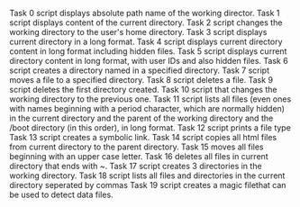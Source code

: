 Task 0 script displays absolute path name of the working director. Task 1 script displays content of the current directory. Task 2 script changes the working directory to the user's home directory. Task 3 script displays current directory in a long format. Task 4 script displays current directory content in long format including hidden files. Task 5 script displays current directory content in long format, with user IDs and also hidden files. Task 6 script creates a directory named in a specified directory. Task 7 script moves a file to a specified directory. Task 8 script deletes a file. Task 9 script deletes the first directory created. Task 10 script that changes the working directory to the previous one. Task 11 script lists all files (even ones with names beginning with a period character, which are normally hidden) in the current directory and the parent of the working directory and the /boot directory (in this order), in long format. Task 12 script prints a file type Task 13 script creates a symbolic link. Task 14 script copies all html files from current directory to the parent directory. Task 15 moves all files beginning with an upper case letter. Task 16 deletes all files in current directory that ends with ~. Task 17 script creates 3 directories in the working directory. Task 18 script lists all files and directories in the current directory seperated by commas Task 19 script creates a magic filethat can be used to detect data files.